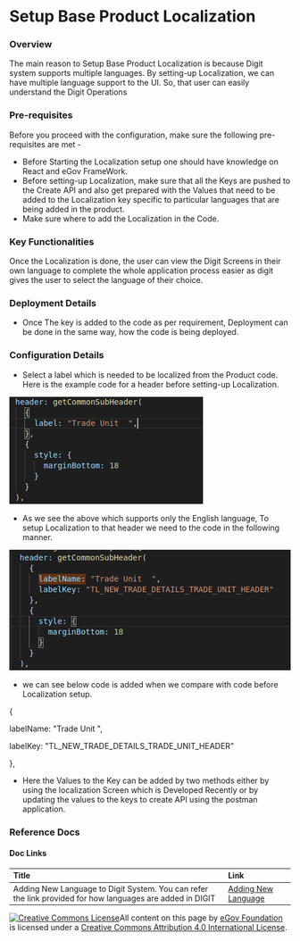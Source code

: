 # Setup Base Product Localization

### Overview <a id="Overview"></a>

The main reason to Setup Base Product Localization is because Digit system supports multiple languages. By setting-up Localization, we can have multiple language support to the UI. So, that user can easily understand the Digit Operations

### Pre-requisites <a id="Pre-requisites"></a>

Before you proceed with the configuration, make sure the following pre-requisites are met -

* Before Starting the Localization setup one should have knowledge on React and eGov FrameWork.
*  Before setting-up Localization, make sure that all the Keys are pushed to the Create API and also get prepared with the Values that need to be added to the Localization key specific to particular languages that are being added in the product.
* Make sure where to add the Localization in the Code.

### Key Functionalities <a id="Key-Functionalities"></a>

Once the Localization is done, the user can view the Digit Screens in their own language to complete the whole application process easier as digit gives the user to select the language of their choice.

### Deployment Details <a id="Deployment-Details"></a>

* Once The key is added to the code as per requirement, Deployment can be done in the same way, how the code is being deployed.

### Configuration Details <a id="Configuration-Details"></a>

* Select a label which is needed to be localized from the Product code. Here is the example code for a header before setting-up Localization.

![](../../../../.gitbook/assets/example-2.png)

* As we see the above which supports only the English language, To setup Localization to that header we need to the code in the following manner.

![](../../../../.gitbook/assets/example-1.png)

* we can see below code is added when we compare with code before Localization setup.

{

labelName: "Trade Unit ",

labelKey: "TL\_NEW\_TRADE\_DETAILS\_TRADE\_UNIT\_HEADER"

},

* Here the Values to the Key can be added by two methods either by using the localization Screen which is Developed Recently or by updating the values to the keys to create API using the postman application. 

### Reference Docs <a id="Reference-Docs"></a>

#### Doc Links <a id="Doc-Links"></a>

| **Title**  | **Link** |
| :--- | :--- |
| Adding New Language to Digit System. You can refer the link provided for how languages are added in DIGIT |  [Adding New Language](../setting-up-a-language/adding-a-language.md) |



 [![Creative Commons License](https://i.creativecommons.org/l/by/4.0/80x15.png)​](http://creativecommons.org/licenses/by/4.0/)All content on this page by [eGov Foundation](https://egov.org.in/) is licensed under a [Creative Commons Attribution 4.0 International License](http://creativecommons.org/licenses/by/4.0/).

